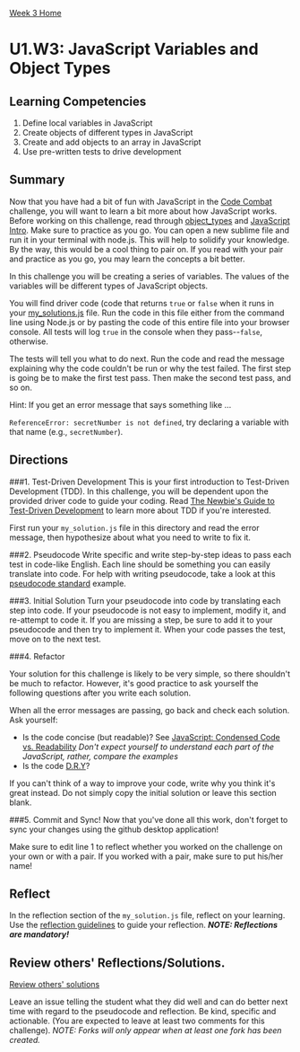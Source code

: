 [Week 3 Home](../)

# U1.W3: JavaScript Variables and Object Types


## Learning Competencies
1. Define local variables in JavaScript
2. Create objects of different types in JavaScript
3. Create and add objects to an array in JavaScript
4. Use pre-written tests to drive development

## Summary
Now that you have had a bit of fun with JavaScript in the [Code Combat](../1_code_combat) 
challenge, you will want to learn a bit more about how JavaScript works. Before working 
on this challenge, read through [object_types](../reading_material/object_types.md) and 
[JavaScript Intro](../reading_material/javascript_intro_lab). Make sure to practice as 
you go. You can open a new sublime file and run it in your terminal with node.js. 
This will help to solidify your knowledge. By the way, this would be a cool thing to pair on. 
If you read with your pair and practice as you go, you may learn the concepts a bit better.  

In this challenge you will be creating a series of variables. The values of the variables 
will be different types of JavaScript objects.

You will find driver code (code that returns `true` or `false` when it runs in your [my_solutions.js](my_solutions.js) file. Run the code in this file either from the command line 
using Node.js or by pasting the code of this entire file into your browser console. All tests will log `true` in the console when they pass--`false`, otherwise.

The tests will tell you what to do next.  Run the code and read the message explaining 
why the code couldn't be run or why the test failed.  The first step is going be to make 
the first test pass.  Then make the second test pass, and so on.

Hint: If you get an error message that says something like ...

`ReferenceError: secretNumber is not defined`, try declaring a variable with that name (e.g., `secretNumber`).

## Directions

###1. Test-Driven Development
This is your first introduction to Test-Driven Development (TDD). In this challenge, you will be dependent upon the provided driver code to guide your coding. Read [The Newbie's Guide to Test-Driven Development](http://code.tutsplus.com/tutorials/the-newbies-guide-to-test-driven-development--net-13835) to learn more about TDD if you're interested. 

First run your `my_solution.js` file in this directory and read the error message, then hypothesize about what you need to write to fix it.

###2. Pseudocode
Write specific and write step-by-step ideas to pass each test in code-like English. Each line should be something you can easily translate into code. For help with writing pseudocode, take a look at this [pseudocode standard](http://users.csc.calpoly.edu/~jdalbey/SWE/pdl_std.html) example. 


###3. Initial Solution
Turn your pseudocode into code by translating each step into code. If your pseudocode is not easy to implement, modify it, and re-attempt to code it. If you are missing a step, be sure to add it to your pseudocode and then try to implement it. When your code passes the test, move on to the next test. 

###4. Refactor

Your solution for this challenge is likely to be very simple, so there shouldn't be much to refactor. However, it's good practice to ask yourself the following questions after you write each solution. 

When all the error messages are passing, go back and check each solution. Ask yourself:
- Is the code concise (but readable)? See [JavaScript: Condensed Code vs. Readability](http://davidwalsh.name/javascript-short-code) *Don't expect yourself to understand each part of the JavaScript, rather, compare the examples*  
- Is the code [D.R.Y](http://programmer.97things.oreilly.com/wiki/index.php/Don't_Repeat_Yourself)? 

If you can't think of a way to improve your code, write why you think it's great instead. Do not simply copy the initial solution or leave this section blank.

###5. Commit and Sync!
Now that you've done all this work, don't forget to sync your changes using the github desktop application!

Make sure to edit line 1 to reflect whether you worked on the challenge on your own or with a pair. If you worked with a pair, make sure to put his/her name!

## Reflect
In the reflection section of the `my_solution.js` file, reflect on your learning. Use the [reflection guidelines](../reflection_guidelines.md) to guide your reflection. ***NOTE: Reflections are mandatory!***

## Review others' Reflections/Solutions. 
[Review others' solutions](../reviewing_solutions.md)


Leave an issue telling the student what they did well and can do better next time with regard to the pseudocode and reflection. Be kind, specific and actionable. (You are expected to leave at least two comments for this challenge). *NOTE: Forks will only appear when at least one fork has been created.* 



